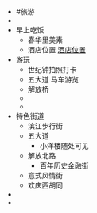 - #旅游
-
- 早上吃饭
	- 春华里美素
	- 酒店位置 [酒店位置](#小程序://美团酒店+/8SemxWDJegr2tAu)
- 游玩
	- 世纪钟拍照打卡
	- 五大道 马车游览
	- 解放桥
	-
	-
- 特色街道
	- 滨江步行街
	- 五大道
		- 小洋楼随处可见
	- 解放北路
		- 百年历史金融街
	- 意式风情街
	- 欢庆西胡同
-
-